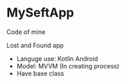 # MySeftApp
Code of mine

Lost and Found app
- Languge use: Kotlin Android
- Model: MVVM (In creating process)
- Have base class
